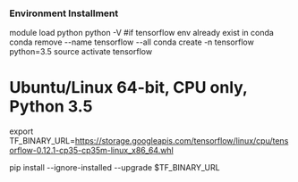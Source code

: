 ### Environment Installment

module load python
python -V
#if tensorflow env already exist in conda
conda remove --name tensorflow --all
conda create -n tensorflow python=3.5
source activate tensorflow
# Ubuntu/Linux 64-bit, CPU only, Python 3.5
export TF_BINARY_URL=https://storage.googleapis.com/tensorflow/linux/cpu/tensorflow-0.12.1-cp35-cp35m-linux_x86_64.whl

pip install --ignore-installed --upgrade $TF_BINARY_URL